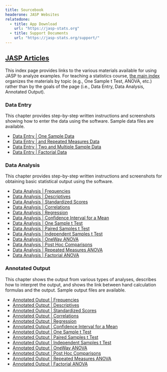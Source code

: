 ```yaml
---
title: Sourcebook
headerone: JASP Websites
relatedone:
  - title: App Download
    url: "https://jasp-stats.org"
  - title: Support Documents
    url: "https://jasp-stats.org/support/"
---
```


## [JASP Articles](./index-original.md)

This index page provides links to the various materials available for using JASP to analyze examples. For teaching a statistics course, [the main index](./index.md) organizes the materials by topic (e.g., One Sample t Test, ANOVA, etc.) rather than by the goals of the page (i.e., Data Entry, Data Analysis, Annotated Output).

### Data Entry

This chapter provides step-by-step written instructions and screenshots showing how to enter the data using the software. Sample data files are available.

- [Data Entry \| One Sample Data](./data-entry/onesample.md)
- [Data Entry \|  and Repeated Measures Data](./data-entry/repeated.md)
- [Data Entry \| Two and Multiple Sample Data](./data-entry/multisample.md)
- [Data Entry \| Factorial Data](./data-entry/factorial.md)

### Data Analysis

This chapter provides step-by-step written instructions and screenshots for obtaining basic statistical output using the software.

- [Data Analysis \| Frequencies](./data-analysis/frequencies.md)
- [Data Analysis \| Descriptives](./data-analysis/descriptives.md)
- [Data Analysis \| Standardized Scores](./data-analysis/standardized.md)
- [Data Analysis \| Correlations](./data-analysis/correlations.md)
- [Data Analysis \| Regression](./data-analysis/regression.md)
- [Data Analysis \| Confidence Interval for a Mean](./data-analysis/intervals.md)
- [Data Analysis \| One Sample t Test](./data-analysis/onesample.md)
- [Data Analysis \| Paired Samples t Test](./data-analysis/paired.md)
- [Data Analysis \| Independent Samples t Test](./data-analysis/independent.md)
- [Data Analysis \| OneWay ANOVA](./data-analysis/oneway.md)
- [Data Analysis \| Post Hoc Comparisons](./data-analysis/posthocs.md)
- [Data Analysis \| Repeated Measures ANOVA](./data-analysis/repeated.md)
- [Data Analysis \| Factorial ANOVA](./data-analysis/factorial.md)

### Annotated Output

This chapter shows the output from various types of analyses, describes how to interpret the output, and shows the link between hand calculation formulas and the output. Sample output files are available.

- [Annotated Output \| Frequencies](./annotated-output/frequencies.md)
- [Annotated Output \| Descriptives](./annotated-output/descriptives.md)
- [Annotated Output \| Standardized Scores](./annotated-output/standardized.md)
- [Annotated Output \| Correlations](./annotated-output/correlations.md)
- [Annotated Output \| Regression](./annotated-output/regression.md)
- [Annotated Output \| Confidence Interval for a Mean](./annotated-output/intervals.md)
- [Annotated Output \| One Sample t Test](./annotated-output/onesample.md)
- [Annotated Output \| Paired Samples t Test](./annotated-output/paired.md)
- [Annotated Output \| Independent Samples t Test](./annotated-output/independent.md)
- [Annotated Output \| OneWay ANOVA](./annotated-output/oneway.md)
- [Annotated Output \| Post Hoc Comparisons](./annotated-output/posthocs.md)
- [Annotated Output \| Repeated Measures ANOVA](./annotated-output/repeated.md)
- [Annotated Output \| Factorial ANOVA](./annotated-output/factorial.md)
